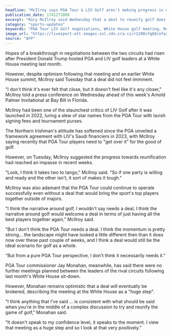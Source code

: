 ```yaml
---
headline: "McIlroy says PGA Tour & LIV Golf aren't making progress in efforts to agree unification deal"
publication_date: 1741271089
excerpt: "Rory McIlroy said Wednesday that a deal to reunify golf does not feel any closer despite a flurry of recent meetings between the rival PGA Tour and Saudi-backed LIV Golf."
category: "sports-updates"
keywords: "PGA Tour LIV Golf negotiations, White House golf meeting, Rory McIlroy LIV Golf stance, Jay Monahan PGA Tour deal, golf reunification talks, Donald Trump golf negotiations, Arnold Palmer Invitational 2025, PGA Tour Saudi deal, LIV Golf framework agreement, top golfers reunification, PGA Tour momentum, golf deal impasse, Trump PGA LIV meeting, McIlroy golf reunification, Jay Monahan White House summit"
image_url: "https://livesport-ott-images.ssl.cdn.cra.cz/r1200xfq60/efa32607-d996-4ba8-afd3-f8858016f05c.avif"
source: "AFP"
---
```


Hopes of a breakthrough in negotiations between the two circuits had risen after President Donald Trump hosted PGA and LIV golf leaders at a White House meeting last month.

However, despite optimism following that meeting and an earlier White House summit, McIlroy said Tuesday that a deal did not feel imminent.

"I don't think it's ever felt that close, but it doesn't feel like it's any closer," McIlroy told a press conference on Wednesday ahead of this week's Arnold Palmer Invitational at Bay Bill in Florida.

McIlroy had been one of the staunchest critics of LIV Golf after it was launched in 2022, luring a slew of star names from the PGA Tour with lavish signing fees and tournament purses.

The Northern Irishman's attitude has softened since the PGA unveiled a framework agreement with LIV's Saudi financiers in 2023, with McIlroy saying recently that PGA Tour players need to "get over it" for the good of golf.

However, on Tuesday, McIlroy suggested the progress towards reunification had reached an impasse in recent weeks.

"Look, I think it takes two to tango," McIlroy said. "So if one party is willing and ready and the other isn't, it sort of makes it tough."

<section className="tweet1897364097542578217"></section>

McIlroy was also adamant that the PGA Tour could continue to operate successfully even without a deal that would bring the sport's top players together outside of majors.

"I think the narrative around golf, I wouldn't say needs a deal, I think the narrative around golf would welcome a deal in terms of just having all the best players together again," McIlroy said.

"But I don't think the PGA Tour needs a deal. I think the momentum is pretty strong... the landscape might have looked a little different then than it does now over these past couple of weeks, and I think a deal would still be the ideal scenario for golf as a whole.

"But from a pure PGA Tour perspective, I don't think it necessarily needs it."

PGA Tour commissioner Jay Monahan, meanwhile, has said there were no further meetings planned between the leaders of the rival circuits following last month's White House sit-down.

However, Monahan remains optimistic that a deal will eventually be brokered, describing the meeting at the White House as a "huge step".

"I think anything that I've said ... is consistent with what should be said when you're in the middle of a complex discussion to try and reunify the game of golf," Monahan said.

"It doesn't speak to my confidence level, it speaks to the moment. I view that meeting as a huge step and so I look at that very positively."
